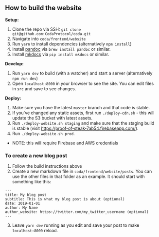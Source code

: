 ## How to build the website

**Setup:**
1. Clone the repo via SSH: `git clone git@github.com:CodaProtocol/coda.git`
2. Navigate into `coda/frontend/website`
3. Run `yarn` to install dependencies (alternatively `npm install`)
4. Install [pandoc](https://pandoc.org/) via `brew install pandoc` or similar.
5. Install [mkdocs](https://mkdocs.org) via `pip install mkdocs` or similar.

**Develop:**

1. Run `yarn dev` to build (with a watcher) and start a server (alternatively `npm run dev`)
2. Open `localhost:8000` in your browser to see the site. You can edit files in `src` and save to see changes.

**Deploy:**

1. Make sure you have the latest `master` branch and that code is stable.
2. If you've changed any static assets, first run `./deploy-cdn.sh` - this will update the S3 bucket with latest assets.
3. Run `./deploy-website.sh staging` and make sure that the staging build is stable (visit https://proof-of-steak-7ab54.firebaseapp.com/).
4. Run `./deploy-website.sh prod`.

- NOTE: this will require Firebase and AWS credentials


### To create a new blog post
1. Follow the build instructions above
2. Create a new markdown file in `coda/frontend/website/posts`. You can use the other files in that folder as an example. It should start with something like this:

```
---
title: My blog post
subtitle: This is what my blog post is about (optional)
date: 2019-01-01
author: My Name
author_website: https://twitter.com/my_twitter_username (optional)
---
```

3. Leave `yarn dev` running as you edit and save your post to make `localhost:8000` reload.
